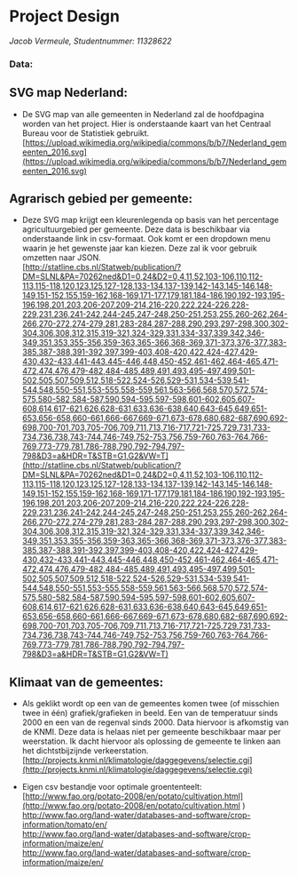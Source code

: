 # Project Design
*Jacob Vermeule, Studentnummer: 11328622*

### Data:
## SVG map Nederland:
- De SVG map van alle gemeenten in Nederland zal de hoofdpagina worden van het project. Hier is onderstaande kaart van het Centraal Bureau voor de Statistiek gebruikt.<br/>
[https://upload.wikimedia.org/wikipedia/commons/b/b7/Nederland_gemeenten_2016.svg](https://upload.wikimedia.org/wikipedia/commons/b/b7/Nederland_gemeenten_2016.svg)<br/>

## Agrarisch gebied per gemeente:
- Deze SVG map krijgt een kleurenlegenda op basis van het percentage agricultuurgebied per gemeente. Deze data is beschikbaar via onderstaande link in csv-formaat. Ook komt er een dropdown menu waarin je het gewenste jaar kan kiezen. Deze zal ik voor gebruik omzetten naar JSON.<br/>
[http://statline.cbs.nl/Statweb/publication/?DM=SLNL&PA=70262ned&D1=0,24&D2=0,4,11,52,103-106,110,112-113,115-118,120,123,125,127-128,133-134,137-139,142-143,145-146,148-149,151-152,155,159-162,168-169,171-177,179,181,184-186,190,192-193,195-196,198,201,203,206-207,209-214,216-220,222,224-226,228-229,231,236,241-242,244-245,247-248,250-251,253,255,260-262,264-266,270-272,274-279,281,283-284,287-288,290,293,297-298,300,302-304,306,308,312,315,319-321,324-329,331,334-337,339,342,346-349,351,353,355-356,359-363,365-366,368-369,371-373,376-377,383-385,387-388,391-392,397,399-403,408-420,422,424-427,429-430,432-433,441-443,445-446,448,450-452,461-462,464-465,471-472,474,476,479-482,484-485,489,491,493,495-497,499,501-502,505,507,509,512,518-522,524-526,529-531,534-539,541-544,548,550-551,553-555,558-559,561,563-566,568,570,572,574-575,580-582,584-587,590,594-595,597-598,601-602,605,607-608,614,617-621,626,628-631,633,636-638,640,643-645,649,651-653,656-658,660-661,666-667,669-671,673-678,680,682-687,690,692-698,700-701,703,705-706,709,711,713,716-717,721-725,729,731,733-734,736,738,743-744,746-749,752-753,756,759-760,763-764,766-769,773-779,781,786-788,790,792-794,797-798&D3=a&HDR=T&STB=G1,G2&VW=T](http://statline.cbs.nl/Statweb/publication/?DM=SLNL&PA=70262ned&D1=0,24&D2=0,4,11,52,103-106,110,112-113,115-118,120,123,125,127-128,133-134,137-139,142-143,145-146,148-149,151-152,155,159-162,168-169,171-177,179,181,184-186,190,192-193,195-196,198,201,203,206-207,209-214,216-220,222,224-226,228-229,231,236,241-242,244-245,247-248,250-251,253,255,260-262,264-266,270-272,274-279,281,283-284,287-288,290,293,297-298,300,302-304,306,308,312,315,319-321,324-329,331,334-337,339,342,346-349,351,353,355-356,359-363,365-366,368-369,371-373,376-377,383-385,387-388,391-392,397,399-403,408-420,422,424-427,429-430,432-433,441-443,445-446,448,450-452,461-462,464-465,471-472,474,476,479-482,484-485,489,491,493,495-497,499,501-502,505,507,509,512,518-522,524-526,529-531,534-539,541-544,548,550-551,553-555,558-559,561,563-566,568,570,572,574-575,580-582,584-587,590,594-595,597-598,601-602,605,607-608,614,617-621,626,628-631,633,636-638,640,643-645,649,651-653,656-658,660-661,666-667,669-671,673-678,680,682-687,690,692-698,700-701,703,705-706,709,711,713,716-717,721-725,729,731,733-734,736,738,743-744,746-749,752-753,756,759-760,763-764,766-769,773-779,781,786-788,790,792-794,797-798&D3=a&HDR=T&STB=G1,G2&VW=T)<br/>

## Klimaat van de gemeentes:
- Als geklikt wordt op een van de gemeentes komen twee (of misschien twee in één) grafiek/grafieken in beeld. Een van de temperatuur sinds 2000 en een van de regenval sinds 2000. Data hiervoor is afkomstig van de KNMI. Deze data is helaas niet per gemeente beschikbaar maar per weerstation. Ik dacht hiervoor als oplossing de gemeente te linken aan het dichtstbijzijnde verkeerstation.<br/>
[http://projects.knmi.nl/klimatologie/daggegevens/selectie.cgi](http://projects.knmi.nl/klimatologie/daggegevens/selectie.cgi)<br/>

- Eigen csv bestandje voor optimale groententeelt:<br/>
[http://www.fao.org/potato-2008/en/potato/cultivation.html](http://www.fao.org/potato-2008/en/potato/cultivation.html
)<br/>
[http://www.fao.org/land-water/databases-and-software/crop-information/tomato/en/
](http://www.fao.org/land-water/databases-and-software/crop-information/tomato/en/
)<br/>
[http://www.fao.org/land-water/databases-and-software/crop-information/maize/en/
](http://www.fao.org/land-water/databases-and-software/crop-information/maize/en/
)<br/>
[http://www.fao.org/land-water/databases-and-software/crop-information/maize/en/
](http://www.fao.org/land-water/databases-and-software/crop-information/maize/en/
)<br/>
